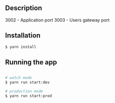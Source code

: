 ## Description

3002 - Application port
3003 - Users gateway port

## Installation

```bash
$ yarn install
```

## Running the app

```bash

# watch mode
$ yarn run start:dev

# production mode
$ yarn run start:prod
```
